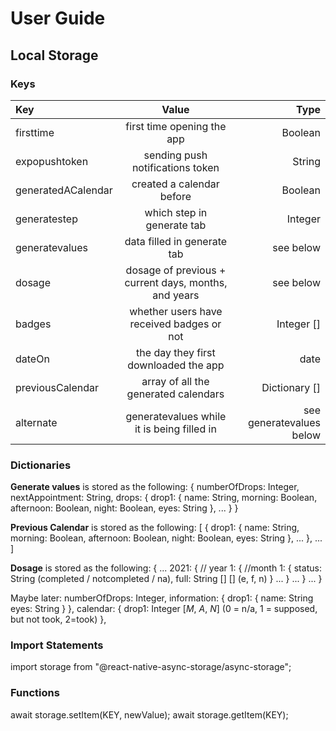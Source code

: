 # User Guide

## Local Storage

### Keys

| Key | Value | Type |
| :------------- | :----------: | -----------: |
| firsttime | first time opening the app | Boolean |
| expopushtoken | sending push notifications token | String |
| generatedACalendar | created a calendar before | Boolean |
| generatestep | which step in generate tab | Integer |
| generatevalues | data filled in generate tab | see below |
| dosage | dosage of previous + current days, months, and years | see below |
| badges | whether users have received badges or not | Integer [] |
| dateOn | the day they first downloaded the app | date |
| previousCalendar | array of all the generated calendars | Dictionary [] |
| alternate | generatevalues while it is being filled in | see generatevalues below |

### Dictionaries
**Generate values** is stored as the following:
{
  numberOfDrops: Integer,
  nextAppointment: String,
  drops: {
    drop1: {
      name: String,
      morning: Boolean,
      afternoon: Boolean,
      night: Boolean,
      eyes: String
    },
    ...
  }
}

**Previous Calendar** is stored as the following:
[
  {
    drop1: {
      name: String,
      morning: Boolean,
      afternoon: Boolean,
      night: Boolean,
      eyes: String
    },
    ...
  },
  ...
]

**Dosage** is stored as the following:
{
  ...
  2021: { // year
    1: { //month
      1: {
        status: String (completed / notcompleted / na),
        full: String [] [] (e, f, n)
      }
      ...
    }
    ...
  }
  ...
}

Maybe later:
numberOfDrops: Integer,
information: {
  drop1: {
    name: String
    eyes: String
  }
},
calendar: {
  drop1: Integer [_M_, _A_, _N_] (0 = n/a, 1 = supposed, but not took, 2=took)
},

### Import Statements
import storage from "@react-native-async-storage/async-storage";

### Functions
await storage.setItem(KEY, newValue);
await storage.getItem(KEY);
